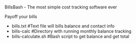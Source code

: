 BillsBash - The most simple cost tracking software ever

Payoff your bills

- bills.txt #Text file will bills balance and contact info
- bills-calc #Directory with running monthly balance tracking
- bills-calculate.sh #Bash script to get balance and get total

